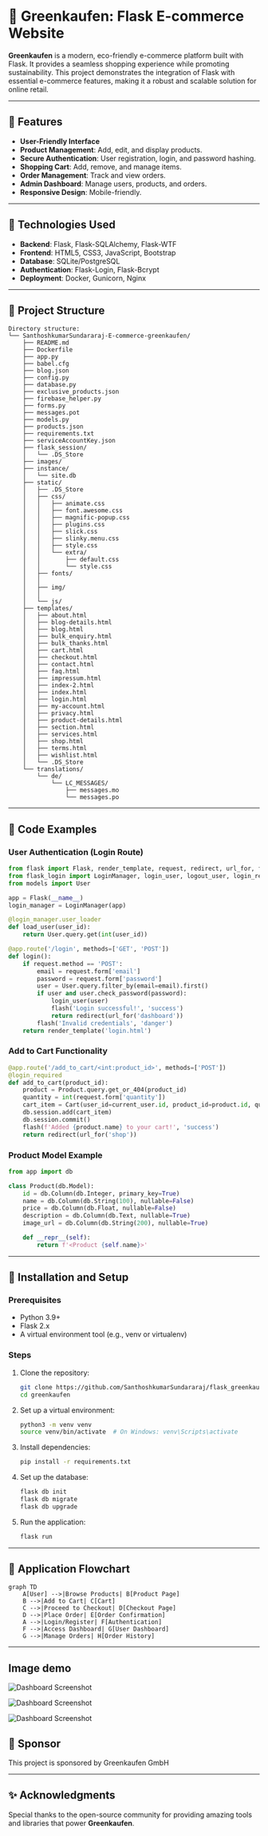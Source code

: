 # 🌿 Greenkaufen: Flask E-commerce Website

**Greenkaufen** is a modern, eco-friendly e-commerce platform built with Flask. It provides a seamless shopping experience while promoting sustainability. This project demonstrates the integration of Flask with essential e-commerce features, making it a robust and scalable solution for online retail.

---

## 🚀 Features
- **User-Friendly Interface**
- **Product Management**: Add, edit, and display products.
- **Secure Authentication**: User registration, login, and password hashing.
- **Shopping Cart**: Add, remove, and manage items.
- **Order Management**: Track and view orders.
- **Admin Dashboard**: Manage users, products, and orders.
- **Responsive Design**: Mobile-friendly.

---

## 🔧 Technologies Used
- **Backend**: Flask, Flask-SQLAlchemy, Flask-WTF
- **Frontend**: HTML5, CSS3, JavaScript, Bootstrap
- **Database**: SQLite/PostgreSQL
- **Authentication**: Flask-Login, Flask-Bcrypt
- **Deployment**: Docker, Gunicorn, Nginx

---

## 📂 Project Structure
```plaintext
Directory structure:
└── SanthoshkumarSundararaj-E-commerce-greenkaufen/
    ├── README.md
    ├── Dockerfile
    ├── app.py
    ├── babel.cfg
    ├── blog.json
    ├── config.py
    ├── database.py
    ├── exclusive_products.json
    ├── firebase_helper.py
    ├── forms.py
    ├── messages.pot
    ├── models.py
    ├── products.json
    ├── requirements.txt
    ├── serviceAccountKey.json
    ├── flask_session/
    │   └── .DS_Store
    ├── images/
    ├── instance/
    │   └── site.db
    ├── static/
    │   ├── .DS_Store
    │   ├── css/
    │   │   ├── animate.css
    │   │   ├── font.awesome.css
    │   │   ├── magnific-popup.css
    │   │   ├── plugins.css
    │   │   ├── slick.css
    │   │   ├── slinky.menu.css
    │   │   ├── style.css
    │   │   └── extra/
    │   │       ├── default.css
    │   │       └── style.css
    │   ├── fonts/
    │   │   
    │   ├── img/
    │   │   
    │   └── js/
    ├── templates/
    │   ├── about.html
    │   ├── blog-details.html
    │   ├── blog.html
    │   ├── bulk_enquiry.html
    │   ├── bulk_thanks.html
    │   ├── cart.html
    │   ├── checkout.html
    │   ├── contact.html
    │   ├── faq.html
    │   ├── impressum.html
    │   ├── index-2.html
    │   ├── index.html
    │   ├── login.html
    │   ├── my-account.html
    │   ├── privacy.html
    │   ├── product-details.html
    │   ├── section.html
    │   ├── services.html
    │   ├── shop.html
    │   ├── terms.html
    │   ├── wishlist.html
    │   └── .DS_Store
    └── translations/
        └── de/
            └── LC_MESSAGES/
                ├── messages.mo
                └── messages.po

```

---

## 🥇 Code Examples

### User Authentication (Login Route)
```python
from flask import Flask, render_template, request, redirect, url_for, flash
from flask_login import LoginManager, login_user, logout_user, login_required
from models import User

app = Flask(__name__)
login_manager = LoginManager(app)

@login_manager.user_loader
def load_user(user_id):
    return User.query.get(int(user_id))

@app.route('/login', methods=['GET', 'POST'])
def login():
    if request.method == 'POST':
        email = request.form['email']
        password = request.form['password']
        user = User.query.filter_by(email=email).first()
        if user and user.check_password(password):
            login_user(user)
            flash('Login successful!', 'success')
            return redirect(url_for('dashboard'))
        flash('Invalid credentials', 'danger')
    return render_template('login.html')
```

### Add to Cart Functionality
```python
@app.route('/add_to_cart/<int:product_id>', methods=['POST'])
@login_required
def add_to_cart(product_id):
    product = Product.query.get_or_404(product_id)
    quantity = int(request.form['quantity'])
    cart_item = Cart(user_id=current_user.id, product_id=product.id, quantity=quantity)
    db.session.add(cart_item)
    db.session.commit()
    flash(f'Added {product.name} to your cart!', 'success')
    return redirect(url_for('shop'))
```

### Product Model Example
```python
from app import db

class Product(db.Model):
    id = db.Column(db.Integer, primary_key=True)
    name = db.Column(db.String(100), nullable=False)
    price = db.Column(db.Float, nullable=False)
    description = db.Column(db.Text, nullable=True)
    image_url = db.Column(db.String(200), nullable=True)

    def __repr__(self):
        return f'<Product {self.name}>'
```

---

## 🔧 Installation and Setup

### Prerequisites
- Python 3.9+
- Flask 2.x
- A virtual environment tool (e.g., venv or virtualenv)

### Steps
1. Clone the repository:
   ```bash
   git clone https://github.com/SanthoshkumarSundararaj/flask_greenkaufen.git
   cd greenkaufen
   ```
2. Set up a virtual environment:
   ```bash
   python3 -m venv venv
   source venv/bin/activate  # On Windows: venv\Scripts\activate
   ```
3. Install dependencies:
   ```bash
   pip install -r requirements.txt
   ```
4. Set up the database:
   ```bash
   flask db init
   flask db migrate
   flask db upgrade
   ```
5. Run the application:
   ```bash
   flask run
   ```

---

## 🔄 Application Flowchart
```mermaid
graph TD
    A[User] -->|Browse Products| B[Product Page]
    B -->|Add to Cart| C[Cart]
    C -->|Proceed to Checkout| D[Checkout Page]
    D -->|Place Order| E[Order Confirmation]
    A -->|Login/Register| F[Authentication]
    F -->|Access Dashboard| G[User Dashboard]
    G -->|Manage Orders| H[Order History]
```

---

## Image demo

![Dashboard Screenshot](https://github.com/SanthoshkumarSundararaj/E-commerce-greenkaufen/blob/main/images/screen_1.png)

![Dashboard Screenshot](https://github.com/SanthoshkumarSundararaj/E-commerce-greenkaufen/blob/main/images/screen_2.png)

![Dashboard Screenshot](https://github.com/SanthoshkumarSundararaj/E-commerce-greenkaufen/blob/main/images/screen_3.png)

## 📄 Sponsor
This project is sponsored by Greenkaufen GmbH

---

## ✨ Acknowledgments
Special thanks to the open-source community for providing amazing tools and libraries that power **Greenkaufen**.
